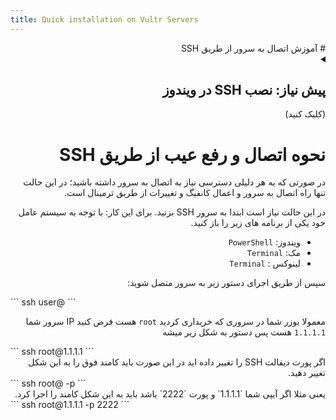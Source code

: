 ```yaml
---
title: Quick installation on Vultr Servers
---
```


<div dir="rtl" markdown=1>
# آموزش اتصال به سرور از طریق SSH

<details markdown="1"> <summary><h2> پیش نیاز: نصب SSH در ویندوز</h2> (کلیک کنید)</summary>

* اگر کلاینت شما ویندوز است؛ می توانید از پاورشل استفاده نمایید. ابتدا اگر تا کنون ماژول OpenSSH را نصب ننموده اید؛ پاورشل را با **دسترسی ادمین** باز کنید یعنی روی PowerShell راست کلیک کنید و Run as Administrator را بزنید. 

![image](https://user-images.githubusercontent.com/114227601/222904592-cd26b3bf-a014-4253-9488-ee9717f006fe.png)

سپس این دستور را اجرا کنید:


<div dir="ltr" markdown=1>
```
Add-WindowsCapability -Online -Name OpenSSH.Client
```
</div>
پس از آن چنین چیزی را باید مشاهده کنید:

![image](https://user-images.githubusercontent.com/114227601/222904870-e709f69e-1a8d-4a6d-ad6a-3d7bdcd917c3.png)

تبریک نصب ssh به پایان رسید
</details>


# نحوه اتصال و رفع عیب از طریق SSH


در صورتی که به هر دلیلی دسترسی نیاز به اتصال به سرور داشته باشید؛ در این حالت تنها راه اتصال به سرور و اعمال کانفیگ و تغییرات از طریق ترمینال است.


در این حالت نیاز است ابتدا به سرور SSH بزنید.
برای این کار:
با توجه به سیستم عامل خود یکی از برنامه های زیر را باز کنید.
- ویندوز: `PowerShell`
- مک: `Terminal`
- لینوکس : `Terminal` 

سپس از طریق اجرای دستور زیر به سرور متصل شوید:

<div dir="ltr" markdown=1>
```
ssh user@<IP_Address>
```
</div>

معمولا یوزر شما در سروری که خریداری کردید `root` هست فرض کنید IP سرور شما `1.1.1.1` هست پس دستور به شکل زیر میشه 
<div dir="ltr" markdown=1>
```
ssh root@1.1.1.1
```
</div>

<div dir="rtl" markdown=1>
اگر پورت دیفالت SSH را تغییر داده اید در این صورت باید کامند فوق را به این شکل تغییر دهید.

</div>

<div dir="ltr" markdown=1>
```
ssh root@<IP_Address> -p <port_number>
```

</div>

<div dir="rtl" markdown=1>
یعنی مثلا اگر آیپی شما `1.1.1.1`  و پورت `2222` باشد باید به این شکل کامند را اجرا کرد.

</div>

<div dir="ltr" markdown=1>
```
ssh root@1.1.1.1 -p 2222
```

</div>